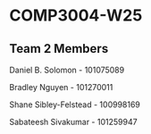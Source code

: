 # COMP3004-W25

## Team 2 Members
Daniel B. Solomon - 101075089

Bradley Nguyen - 101270011

Shane Sibley-Felstead - 100998169

Sabateesh Sivakumar - 101259947

